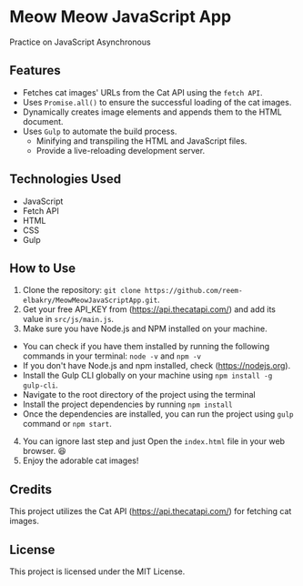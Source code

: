 # Meow Meow JavaScript App
Practice on JavaScript Asynchronous 

## Features
- Fetches cat images' URLs from the Cat API using the `fetch API`.
- Uses `Promise.all()` to ensure the successful loading of the cat images.
- Dynamically creates image elements and appends them to the HTML document.
- Uses `Gulp` to automate the build process. 
    - Minifying and transpiling the HTML and JavaScript files. 
    - Provide a live-reloading development server.

## Technologies Used
- JavaScript
- Fetch API
- HTML
- CSS
- Gulp

## How to Use
1. Clone the repository: `git clone https://github.com/reem-elbakry/MeowMeowJavaScriptApp.git`.
2. Get your free API_KEY from (https://api.thecatapi.com/) and add its value in `src/js/main.js`.
3. Make sure you have Node.js and NPM installed on your machine. 
- You can check if you have them installed by running the following commands in your terminal:
   `node -v` and `npm -v`
- If you don't have Node.js and npm installed, check (https://nodejs.org).
- Install the Gulp CLI globally on your machine using `npm install -g gulp-cli`.
- Navigate to the root directory of the project using the terminal 
- Install the project dependencies by running `npm install`
- Once the dependencies are installed, you can run the project using `gulp` command or `npm start`.
4. You can ignore last step and just Open the `index.html` file in your web browser. :laughing:
4. Enjoy the adorable cat images!

## Credits
This project utilizes the Cat API (https://api.thecatapi.com/) for fetching cat images.

## License
This project is licensed under the MIT License.
